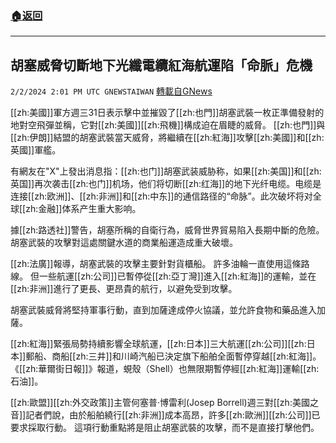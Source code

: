 ###  [:house:返回](README.md)
---


## 胡塞威脅切斷地下光纖電纜紅海航運陷「命脈」危機
`2/2/2024 2:01 PM UTC GNEWSTAIWAN` [轉載自GNews](https://gnews.org/articles/2276859)

[[zh:美國]]軍方週三31日表示擊中並摧毀了[[zh:也門]]胡塞武裝一枚正準備發射的地對空飛彈並稱，它對[[zh:美國]][[zh:飛機]]構成迫在眉睫的威脅。 [[zh:也門]]與[[zh:伊朗]]結盟的胡塞武裝當天威脅，將繼續在[[zh:紅海]]攻擊[[zh:美國]]和[[zh:英國]]軍艦。



有網友在"X"上發出消息指：[[zh:也门]]胡塞武装威胁称，如果[[zh:美国]]和[[zh:英国]]再次袭击[[zh:也门]]机场，他们将切断[[zh:红海]]的地下光纤电缆。电缆是连接[[zh:欧洲]]、[[zh:非洲]]和[[zh:中东]]的通信路径的“命脉”。此次破坏将对全球[[zh:金融]]体系产生重大影响。




據[[zh:路透社]]警告，胡塞所稱的自衛行為，威脅世界貿易陷入長期中斷的危險。 胡塞武裝的攻擊對這處關鍵水道的商業船運造成重大破壞。



[[zh:法廣]]報導，胡塞武裝的攻擊主要針對貨櫃船。 許多油輪一直使用這條路線。 但一些航運[[zh:公司]]已暫停從[[zh:亞丁灣]]進入[[zh:紅海]]的運輸，並在[[zh:非洲]]進行了更長、更昂貴的航行，以避免受到攻擊。


胡塞武裝威脅將堅持軍事行動，直到加薩達成停火協議，並允許食物和藥品進入加薩。



[[zh:紅海]]緊張局勢持續影響全球航運，[[zh:日本]]三大航運[[zh:公司]][[zh:日本]]郵船、商船[[zh:三井]]和川崎汽船已決定旗下船舶全面暫停穿越[[zh:紅海]]。 《[[zh:華爾街日報]]》報道，蜆殼（Shell）也無限期暫停經[[zh:紅海]]運輸[[zh:石油]]。



[[zh:歐盟]][[zh:外交政策]]主管何塞普·博雷利(Josep Borrell)週三對[[zh:美國之音]]記者們說，由於船舶繞行[[zh:非洲]]成本高昂，許多[[zh:歐洲]][[zh:公司]]已要求採取行動。 這項行動重點將是阻止胡塞武裝的攻擊，而不是直接打擊他們。


